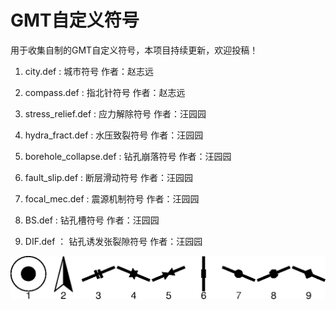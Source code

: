 # GMT自定义符号

用于收集自制的GMT自定义符号，本项目持续更新，欢迎投稿！

1. city.def : 城市符号   作者：赵志远

2. compass.def : 指北针符号   作者：赵志远

3. stress_relief.def : 应力解除符号   作者：汪园园

4. hydra_fract.def : 水压致裂符号   作者：汪园园

5. borehole_collapse.def : 钻孔崩落符号   作者：汪园园

6. fault_slip.def : 断层滑动符号   作者：汪园园

7. focal_mec.def : 震源机制符号   作者：汪园园

8. BS.def : 钻孔槽符号   作者：汪园园

9. DIF.def ： 钻孔诱发张裂隙符号   作者：汪园园

![GMT自定义符号](plot_diy_custom_symbols.png)
